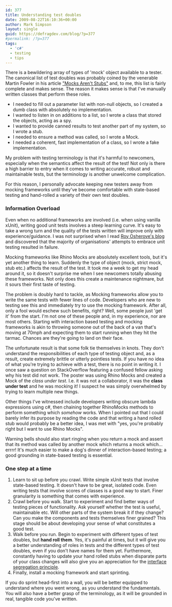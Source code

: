 ```yaml
---
id: 377
title: Understanding test doubles
date: 2009-08-22T16:10:36+00:00
author: Mark Simpson
layout: single
guid: https://defragdev.com/blog/?p=377
#permalink: /?p=377
tags:
  - 'c#'
  - testing
  - tips
---
```

There is a bewildering array of types of 'mock' object available to a tester. The canonical list of test doubles was probably coined by the venerable Martin Fowler in his article ["Mocks Aren't Stubs"](http://martinfowler.com/articles/mocksArentStubs.html) and, to me, this list is fairly complete and makes sense. The reason it makes sense is that I've manually written classes that perform these roles.

  * I needed to fill out a parameter list with non-null objects, so I created a dumb class with absolutely no implementation.
  * I wanted to listen in on additions to a list, so I wrote a class that stored the objects, acting as a spy.
  * I wanted to provide canned results to test another part of my system, so I wrote a stub.
  * I needed to ensure a method was called, so I wrote a Mock.
  * I needed a coherent, fast implementation of a class, so I wrote a fake implementation.

My problem with testing terminology is that it's harmful to newcomers, especially when the semantics affect the result of the test! Not only is there a high barrier to entry when it comes to writing accurate, robust and maintainable tests, but the terminology is another unwelcome complication.

For this reason, I personally advocate keeping new testers away from mocking frameworks until they've become comfortable with state-based testing and hand-rolled a variety of their own test doubles.

### Information Overload

Even when no additional frameworks are involved (i.e. when using vanilla xUnit), writing good unit tests involves a steep learning curve. It's easy to take a wrong turn and the quality of the tests written will improve only with experience/guidance. I was not surprised when I read [Roy Osherove's blog](http://weblogs.asp.net/rosherove/archive/2008/09/20/goodbye-mocks-farewell-stubs.aspx) and discovered that the majority of organisations' attempts to embrace unit testing resulted in failure.

Mocking frameworks like Rhino Mocks are absolutely excellent tools, but it's yet another thing to learn. Suddenly the type of object (mock, strict mock, stub etc.) affects the result of the test. It took me a week to get my head around it, so it doesn't surprise me when I see newcomers totally abusing these frameworks. Not only does this create a maintenance nightmare, but it sours their first taste of testing.

The problem is doubly hard to tackle, as Mocking frameworks allow you to write the same tests with fewer lines of code. Developers who are new to testing see this and immediately try to use the mocking framework. After all, only a fool would eschew such benefits, right? Well, some people just 'get it' from the start. I'm not one of these people and, in my experience, nor are most others. Starting with interaction based testing and mocking frameworks is akin to throwing someone out of the back of a van that's moving at 70mph and expecting them to start running when they hit the tarmac. Chances are they're going to land on their face.

The unfortunate result is that some folk tie themselves in knots. They don't understand the responsibilities of each type of testing object and, as a result, create extremely brittle or utterly pointless tests. If you have no idea of what you're trying to achieve with a test, there is no point in writing it. I once saw a question on StackOverflow featuring a confused fellow asking why his test did not work. The poster was using Rhino Mocks and created a Mock of the _class under test_. I.e. it was not a collaborator, it was the **class under test** and he was mocking it! I suspect he was simply overwhelmed by trying to learn multiple new things.

Other things I've witnessed include developers writing obscure lambda expressions using c#, then chaining together RhinoMocks methods to perform something which _somehow_ works. When I pointed out that I could barely infer its purpose by reading the code and that writing a hand rolled stub would probably be a better idea, I was met with "yes, you're probably right but I want to use Rhino Mocks".

Warning bells should also start ringing when you return a mock and assert that its method was called by another mock which returns a mock which... errrr! It's much easier to make a dog's dinner of interaction-based testing; a good grounding in state-based testing is essential.

### One step at a time
1. Learn to sit up before you crawl. Write simple xUnit tests that involve state-based testing. It doesn't have to be great, isolated code. Even writing tests that involve scores of classes is a good way to start. Finer granularity is something that comes with experience.
2. Crawl before you walk. Start to experiment and find better ways of testing pieces of functionality. Ask yourself whether the test is useful, maintainable etc. Will other parts of the system break it if they change? Can you make the components and tests themselves finer grained? This stage should be about developing your sense of what constitutes a good test.
3. Walk before you run. Begin to experiment with different types of test doubles, but **hand roll them**. Yes, it's painful at times, but it will give you a better understanding of roles in tests and the different types of test doubles, even if you don't have names for them yet. Furthermore, constantly having to update your hand rolled stubs when disparate parts of your class changes will also give you an appreciation for the [interface segregation principle](http://www.globalnerdy.com/wordpress/wp-content/uploads/2009/07/interface_segregation_principle.jpg).
4. Finally, install a mocking framework and start sprinting.

If you do sprint head-first into a wall, you will be better equipped to understand where you went wrong, as you understand the fundamentals. You will also have a better grasp of the terminology, as it will be grounded in real, tangible code you've written.